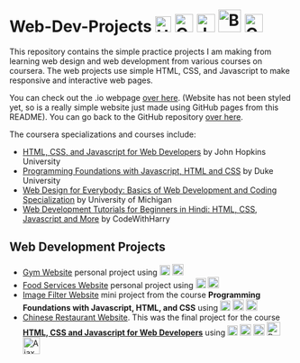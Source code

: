 # Web-Dev-Projects <img alt="HTML5" width="28px" src="https://cdn.jsdelivr.net/npm/programming-languages-logos@0.0.3/src/html/html.svg"/> <img alt="CSS3" width="32px" src="https://upload.wikimedia.org/wikipedia/commons/6/62/CSS3_logo.svg"/> <img alt="JavaScript" width="32px" src="https://cdn.jsdelivr.net/npm/programming-languages-logos@0.0.3/src/javascript/javascript.svg" /> <img alt="Bootstrap" width="40px" src="https://upload.wikimedia.org/wikipedia/commons/b/b2/Bootstrap_logo.svg" /> <img alt="Coursera" width="32px" src="https://upload.wikimedia.org/wikipedia/commons/9/97/Coursera-Logo_600x600.svg" />

This repository contains the simple practice projects I am making from learning web design and web development from various courses on coursera. The web projects use simple HTML, CSS, and Javascript to make responsive and interactive web pages.

You can check out the .io webpage [over here](). (Website has not been styled yet, so is a really simple website just made using GitHub pages from this README). You can go back to the GitHub repository [over here](https://github.com/AliMuhammadAsad/Web-Dev-Projects/tree/main).

The coursera specializations and courses include:

- [HTML, CSS, and Javascript for Web Developers](https://www.coursera.org/learn/html-css-javascript-for-web-developers?) by John Hopkins University
- [Programming Foundations with Javascript, HTML and CSS](https://www.coursera.org/learn/duke-programming-web?specialization=java-programming) by Duke University
- [Web Design for Everybody: Basics of Web Development and Coding Specialization](https://www.coursera.org/specializations/web-design) by University of Michigan
- [Web Development Tutorials for Beginners in Hindi: HTML, CSS, Javascript and More](https://www.coursera.org/specializations/web-design) by CodeWithHarry

## Web Development Projects

- [Gym Website](GymWebsite) personal project using <img alt="HTML5" width="18px" src="https://cdn.jsdelivr.net/npm/programming-languages-logos@0.0.3/src/html/html.svg"/> <img alt="CSS3" width="20px" src="https://upload.wikimedia.org/wikipedia/commons/6/62/CSS3_logo.svg"/>
- [Food Services Website](Food-Services-Website) personal project using <img alt="HTML5" width="18px" src="https://cdn.jsdelivr.net/npm/programming-languages-logos@0.0.3/src/html/html.svg"/> <img alt="CSS3" width="20px" src="https://upload.wikimedia.org/wikipedia/commons/6/62/CSS3_logo.svg"/>
- [Image Filter Website](Image-Filter-Website) mini project from the course **Programming Foundations with Javascript, HTML, and CSS** using <img alt="HTML5" width="18px" src="https://cdn.jsdelivr.net/npm/programming-languages-logos@0.0.3/src/html/html.svg"/> <img alt="CSS3" width="20px" src="https://upload.wikimedia.org/wikipedia/commons/6/62/CSS3_logo.svg"/> <img alt="JavaScript" width="20px" src="https://cdn.jsdelivr.net/npm/programming-languages-logos@0.0.3/src/javascript/javascript.svg" />
- [Chinese Restaurant Website](Chinese-Restaurant). This was the final project for the course <a href="https://www.coursera.org/learn/html-css-javascript-for-web-developers"><b>HTML, CSS and Javascript for Web Developers</b></a> using <img alt="HTML5" width="18px" src="https://cdn.jsdelivr.net/npm/programming-languages-logos@0.0.3/src/html/html.svg"/> <img alt="CSS3" width="20px" src="https://upload.wikimedia.org/wikipedia/commons/6/62/CSS3_logo.svg"/> <img alt="JavaScript" width="20px" src="https://cdn.jsdelivr.net/npm/programming-languages-logos@0.0.3/src/javascript/javascript.svg" /> <img alt="Bootstrap" width="24px" src="https://upload.wikimedia.org/wikipedia/commons/b/b2/Bootstrap_logo.svg" /> <img alt="Ajax" width="30px" src="https://brandeps.com/logo-download/A/AJAX-Language-logo-vector-01.svg" />